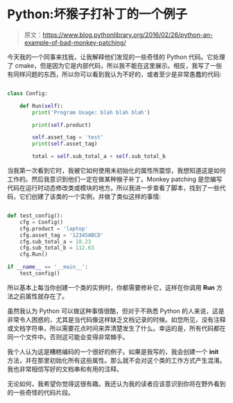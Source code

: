 # Python:坏猴子打补丁的一个例子

> 原文：<https://www.blog.pythonlibrary.org/2016/02/26/python-an-example-of-bad-monkey-patching/>

今天我的一个同事来找我，让我解释他们发现的一些奇怪的 Python 代码。它处理了 cmake，但是因为它是内部代码，所以我不能在这里展示。相反，我写了一些有同样问题的东西，所以你可以看到我认为不好的，或者至少是非常愚蠢的代码:

```py

class Config:

    def Run(self):
        print('Program Usage: blah blah blah')

        print(self.product)

        self.asset_tag = 'test'
        print(self.asset_tag)

        total = self.sub_total_a + self.sub_total_b

```

当我第一次看到它时，我被它如何使用未初始化的属性所震惊，我想知道这是如何工作的。然后我意识到他们一定在做某种猴子补丁。Monkey patching 是您编写代码在运行时动态修改类或模块的地方。所以我进一步查看了脚本，找到了一些代码，它们创建了该类的一个实例，并做了类似这样的事情:

```py

def test_config():
    cfg = Config()
    cfg.product = 'laptop'
    cfg.asset_tag = '12345ABCD'
    cfg.sub_total_a = 10.23
    cfg.sub_total_b = 112.63
    cfg.Run()

if __name__ == '__main__':
    test_config()

```

所以基本上每当你创建一个类的实例时，你都需要修补它，这样在你调用 **Run** 方法之前属性就存在了。

虽然我认为 Python 可以做这种事情很酷，但对于不熟悉 Python 的人来说，这是非常令人困惑的，尤其是当代码像这样缺乏文档记录的时候。如您所见，没有注释或文档字符串，所以需要花点时间来弄清楚发生了什么。幸运的是，所有代码都在同一个文件中。否则这可能会变得非常棘手。

我个人认为这是糟糕编码的一个很好的例子。如果是我写的，我会创建一个 **__init__** 方法，并在那里初始化所有这些属性。那么就不会对这个类的工作方式产生混淆。我也非常相信写好的文档串和有用的注释。

无论如何，我希望你觉得这很有趣。我还认为我的读者应该意识到你将在野外看到的一些奇怪的代码片段。